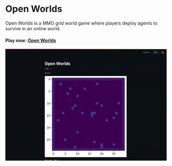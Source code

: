 # Open Worlds

Open Worlds is a MMO grid world game where players deploy agents to survive in an online world.

#### Play now: [Open Worlds](https://share.streamlit.io/jetnew/open-worlds)

![image](assets/demo.gif)

